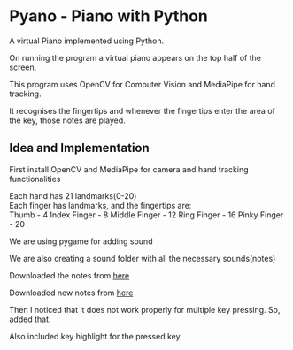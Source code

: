 # Pyano - Piano with Python

A virtual Piano implemented using Python.

On running the program a virtual piano appears on the top half of the screen. 

This program uses OpenCV for Computer Vision and MediaPipe for hand tracking. 

It recognises the fingertips and whenever the fingertips enter the area of the key, those notes are played.

## Idea and Implementation

First install OpenCV and MediaPipe for camera and hand tracking functionalities

Each hand has 21 landmarks(0-20)  
Each finger has landmarks, and the fingertips are:  
Thumb - 4
Index Finger - 8
Middle Finger - 12
Ring Finger - 16
Pinky Finger - 20

We are using pygame for adding sound

We are also creating a sound folder with all the necessary sounds(notes)

Downloaded the notes from [here](https://www.github.com/parisjava/wav-piano-sound)

Downloaded new notes from [here](https://www.github.com/plemaster01/PythonPiano)

Then I noticed that it does not work properly for multiple key pressing. So, added that.

Also included key highlight for the pressed key.
